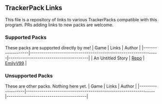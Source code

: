 ## TrackerPack Links
This file is a repository of links to various TrackerPacks compatible with this program. PRs adding links to new packs are welcome.

### Supported Packs
These packs are supported directly by me!
| Game              | Links                                                            | Author                                  |
|-------------------|------------------------------------------------------------------|-----------------------------------------|
| An Untitled Story | [Repo](https://github.com/EmilyV99/GodotAP_Tracker_AUS/releases) | [EmilyV99](https://github.com/EmilyV99) |

### Unsupported Packs
These are other packs. Nothing here yet.
| Game              | Links                                                            | Author                                  |
|-------------------|------------------------------------------------------------------|-----------------------------------------|

